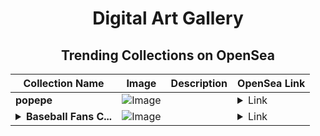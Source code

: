 <div align="center">

# Digital Art Gallery

## Trending Collections on OpenSea

| Collection Name                       | Image                                                                                     | Description                       | OpenSea Link                                                                                          |
|---------------------------------------|-------------------------------------------------------------------------------------------|-----------------------------------|--------------------------------------------------------------------------------------------------------|
| **popepe** | ![Image](https://i.seadn.io/s/raw/files/7ea5694abea38966403155dbf669135d.png?w=500&auto=format?w=200&auto=format) |  | <details><summary>Link</summary>[popepe](https://opensea.io/collection/popepe-1)</details> |
| **<details><summary>Baseball Fans C...</summary>Baseball Fans Club</details>** | ![Image](https://i.seadn.io/s/raw/files/2f03e7dda4a0f447fd0607601fddeb5a.jpg?w=500&auto=format?w=200&auto=format) |  | <details><summary>Link</summary>[Baseball Fans Club](https://opensea.io/collection/baseball-fans-club)</details> |

</div>